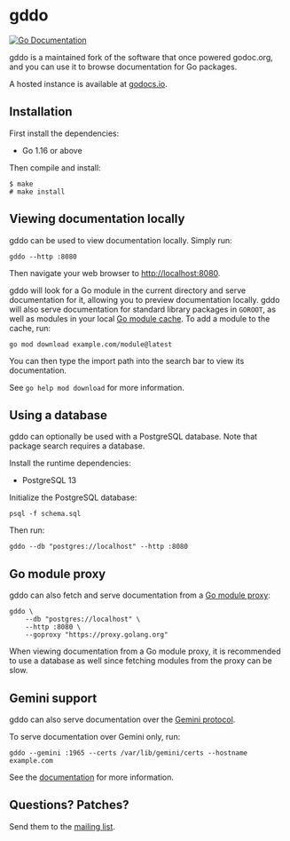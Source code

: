 # gddo

[![Go Documentation](https://godocs.io/git.sr.ht/~sircmpwn/gddo/cmd/gddo?status.svg)](https://godocs.io/git.sr.ht/~sircmpwn/gddo/cmd/gddo)

gddo is a maintained fork of the software that once powered godoc.org, and you
can use it to browse documentation for Go packages.

A hosted instance is available at [godocs.io](https://godocs.io).

## Installation

First install the dependencies:

- Go 1.16 or above

Then compile and install:

	$ make
	# make install

## Viewing documentation locally

gddo can be used to view documentation locally. Simply run:

	gddo --http :8080

Then navigate your web browser to <http://localhost:8080>.

gddo will look for a Go module in the current directory and serve documentation
for it, allowing you to preview documentation locally. gddo will also serve
documentation for standard library packages in `GOROOT`, as well as modules in
your local [Go module cache]. To add a module to the cache, run:

	go mod download example.com/module@latest

You can then type the import path into the search bar to view its documentation.

See `go help mod download` for more information.

[Go module cache]: https://go.dev/ref/mod#module-cache

## Using a database

gddo can optionally be used with a PostgreSQL database. Note that package search
requires a database.

Install the runtime dependencies:

- PostgreSQL 13

Initialize the PostgreSQL database:

	psql -f schema.sql

Then run:

	gddo --db "postgres://localhost" --http :8080

## Go module proxy

gddo can also fetch and serve documentation from a [Go module proxy]:

	gddo \
		--db "postgres://localhost" \
		--http :8080 \
		--goproxy "https://proxy.golang.org"

When viewing documentation from a Go module proxy, it is recommended to use a
database as well since fetching modules from the proxy can be slow.

[Go module proxy]: https://go.dev/ref/mod#module-proxy

## Gemini support

gddo can also serve documentation over the
[Gemini protocol](https://gemini.circumlunar.space).

To serve documentation over Gemini only, run:

	gddo --gemini :1965 --certs /var/lib/gemini/certs --hostname example.com

See the [documentation](https://godocs.io/git.sr.ht/~sircmpwn/gddo/cmd/gddo) for
more information.

## Questions? Patches?

Send them to the [mailing list](https://lists.sr.ht/~sircmpwn/godocs.io).

